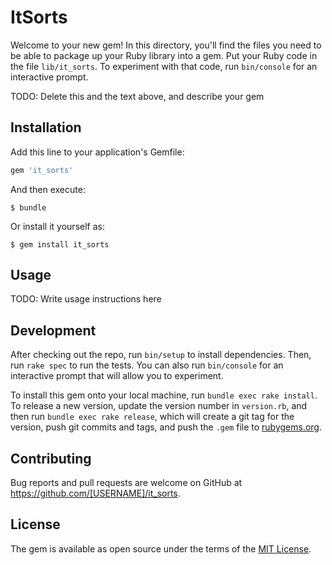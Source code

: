 # ItSorts

Welcome to your new gem! In this directory, you'll find the files you need to be able to package up your Ruby library into a gem. Put your Ruby code in the file `lib/it_sorts`. To experiment with that code, run `bin/console` for an interactive prompt.

TODO: Delete this and the text above, and describe your gem

## Installation

Add this line to your application's Gemfile:

```ruby
gem 'it_sorts'
```

And then execute:

    $ bundle

Or install it yourself as:

    $ gem install it_sorts

## Usage

TODO: Write usage instructions here

## Development

After checking out the repo, run `bin/setup` to install dependencies. Then, run `rake spec` to run the tests. You can also run `bin/console` for an interactive prompt that will allow you to experiment.

To install this gem onto your local machine, run `bundle exec rake install`. To release a new version, update the version number in `version.rb`, and then run `bundle exec rake release`, which will create a git tag for the version, push git commits and tags, and push the `.gem` file to [rubygems.org](https://rubygems.org).

## Contributing

Bug reports and pull requests are welcome on GitHub at https://github.com/[USERNAME]/it_sorts.


## License

The gem is available as open source under the terms of the [MIT License](http://opensource.org/licenses/MIT).

